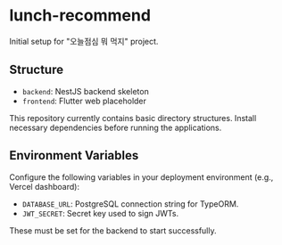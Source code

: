 # lunch-recommend

Initial setup for "오늘점심 뭐 먹지" project.

## Structure
- `backend`: NestJS backend skeleton
- `frontend`: Flutter web placeholder

This repository currently contains basic directory structures. Install necessary dependencies before running the applications.

## Environment Variables

Configure the following variables in your deployment environment (e.g., Vercel dashboard):

- `DATABASE_URL`: PostgreSQL connection string for TypeORM.
- `JWT_SECRET`: Secret key used to sign JWTs.

These must be set for the backend to start successfully.
